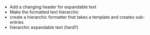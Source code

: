 * Add a changing header for expandable text
* Make the formatted text hierarchic
* create a hierarchic formatter that takes a template and creates sub-entries
* hierarchic expandable text (hard?)
